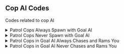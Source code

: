## Cop AI Codes

Codes related to cop AI

<details>
<summary>Patrol Cops Always Spawn with Goal AI</summary>

For some reason patrol cops spawn with goal AI randomly if your heat level is 2 and above (Likely to happen at Heat 3, happens 95% of the time at Heat 4). It makes them drive erratically and very fast. This code makes it so they always spawn with Goal AI.

This code is very fun when used with the "Enable Cop AI Rubberbanding Anywhere" code as makes patrol cops rubberband.

```powerpc
0400F158 60000000
```
</details>

<details>
<summary>Patrol Cops Never Spawn with Goal AI</summary>

For some reason patrol cops spawn with goal AI randomly if your heat level is 2 and above (Likely to happen at Heat 3, happens 95% of the time at Heat 4). It makes them drive erratically and very fast. This code makes it so they never spawn with Goal AI.

This code can be used with the "Enable Cop AI Rubberbanding Anywhere" code so cops only rubberband when in a pursuit.

```powerpc
0400F158 4800002C
```
</details>

<details>
<summary>Patrol Cops in Goal AI Always Chases and Rams You</summary>

For some reason patrol cops in goal AI follow you in specific events, they will redirect their route to follow and chase you, ramming you most of the time. This code makes it so they always chase and ram you.

This code is very fun (but scary) when used with "Enable Cop AI Rubberbanding Anywhere". Be aware that it isn't as aggressive as "Rubberbanding AI Chases and Rams You" but it's definitely more scary because of how the cops behave.

```powerpc
040268A8 48000028
040268E4 38000001
```
</details>

<details>
<summary>Patrol Cops in Goal AI Never Chases and Rams You</summary>

For some reason patrol cops in goal AI follow you in specific events, they will redirect their route to follow and chase you, ramming you most of the time. This code makes it so they never chase and ram you.

```powerpc
040268A0 38600000
```
</details>

